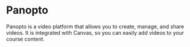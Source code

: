 # Panopto

Panopto is a video platform that allows you to create, manage, and share videos. It is integrated with Canvas, so you can easily add videos to your course content.